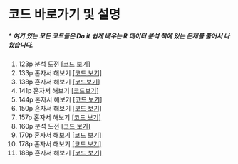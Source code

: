 코드 바로가기 및 설명
==============================

##### \* 여기 있는 모든 코드들은 Do it 쉽게 배우는 R 데이터 분석 책에 있는 문제를 풀어서 나왔습니다.


1. 123p 분석 도전   [[코드 보기]](https://github.com/Mangcho/class_R/blob/master/code/r_homework_123p.R)
2. 133p 혼자서 해보기 [[코드 보기]](https://github.com/Mangcho/class_R/blob/master/code/R_133p.R)
3. 138p 혼자서 해보기 [[코드보기]](https://github.com/Mangcho/class_R/blob/master/code/r_138p.R)
4. 141p 혼자서 해보기 [[코드보기]](https://github.com/Mangcho/class_R/blob/master/code/r_141p.R)
5. 144p 혼자서 해보기 [[코드 보기]](https://github.com/Mangcho/class_R/blob/master/code/r_144p.R)
6. 150p 혼자서 해보기 [[코드 보기]](https://github.com/Mangcho/class_R/blob/master/code/r_150p.R)
7. 157p 혼자서 해보기 [[코드 보기]](https://github.com/Mangcho/class_R/blob/master/code/r_157p.R)
8. 160p 분석 도전 [[코드 보기]](https://github.com/Mangcho/class_R/blob/master/code/r_160p.R)
9. 170p 혼자서 해보기 [[코드 보기]](https://github.com/Mangcho/class_R/blob/master/code/r_170p.R)
10. 178p 혼자서 해보기 [[코드 보기]](https://github.com/Mangcho/class_R/blob/master/code/r_178p.R)
11. 188p 혼자서 해보기 [[코드 보기]](https://github.com/Mangcho/class_R/blob/master/code/r_188p.R)
